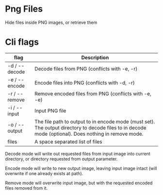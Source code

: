 # Png Files
Hide files inside PNG images, or retrieve them

# Cli flags
| flag          | Description                                                                                                                                           |
|---------------|-------------------------------------------------------------------------------------------------------------------------------------------------------|
| -d / --decode | Decode files from PNG (conflicts with -e, -r)                                                                                                         |
| -e / --encode | Encode files into PNG (conflicts with -d, -r)                                                                                                         |
| -r / --remove | Remove encoded files from PNG (conflicts with -e, -e)                                                                                                 |
| -i / --input  | Input PNG file                                                                                                                                        |
| -o / --output | The file path to output to in encode mode (must set). The output directory to decode files to in decode mode (optional). Does nothing in remove mode. |
| files         | A space separated list of files                                                                                                                       |

Decode mode will write out requested files from input image into current directory, or directory requested from output parameter.

Encode mode will write to new output image, leaving input image intact (will overwrite if one already exists at path).

Remove mode will overwrite input image, but with the requested encoded files removed from it.
